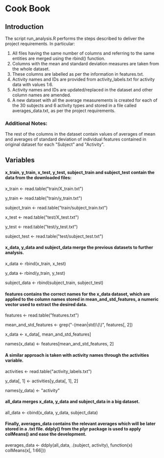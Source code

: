 # Cook Book
## Introduction
The script run_analysis.R performs the steps described to deliver the project requirements. In particular:

1. All files having the same number of columns and referring to the same entities are merged using the rbind() function.
2. Columns with the mean and standard deviation measures are taken from the whole dataset.
3. These columns are labelled as per the information in features.txt.
4. Activity names and IDs are provided from activity_labels.txt for activity data with values 1:6.
5. Activity names and IDs are updated/replaced in the dataset and other column names are amended.
6. A new dataset with all the average measurements is created for each of the 30 subjects and 6 activity types and stored in a file called averages_data.txt, as per the project requirements.

### Additional Notes:
The rest of the columns in the dataset contain values of averages of mean and averages of standard deviation of individual features contained in original dataset for each "Subject" and "Activity".

## Variables

#### x_train, y_train, x_test, y_test, subject_train and subject_test contain the data from the downloaded files:

x_train <- read.table("train/X_train.txt")

y_train <- read.table("train/y_train.txt")

subject_train <- read.table("train/subject_train.txt")

x_test <- read.table("test/X_test.txt")

y_test <- read.table("test/y_test.txt")

subject_test <- read.table("test/subject_test.txt")

#### x_data, y_data and subject_data merge the previous datasets to further analysis.

x_data <- rbind(x_train, x_test)

y_data <- rbind(y_train, y_test)

subject_data <- rbind(subject_train, subject_test)

#### features contains the correct names for the x_data dataset, which are applied to the column names stored in mean_and_std_features, a numeric vector used to extract the desired data.
 
features <- read.table("features.txt")

mean_and_std_features <- grep("-(mean|std)\\(\\)", features[, 2])

x_data <- x_data[, mean_and_std_features]

names(x_data) <- features[mean_and_std_features, 2]

#### A similar approach is taken with activity names through the activities variable.

activities <- read.table("activity_labels.txt")

y_data[, 1] <- activities[y_data[, 1], 2]

names(y_data) <- "activity"

#### all_data merges x_data, y_data and subject_data in a big dataset.

all_data <- cbind(x_data, y_data, subject_data)

#### Finally, averages_data contains the relevant averages which will be later stored in a .txt file. ddply() from the plyr package is used to apply colMeans() and ease the development.

averages_data <- ddply(all_data, .(subject, activity), function(x) colMeans(x[, 1:66]))
